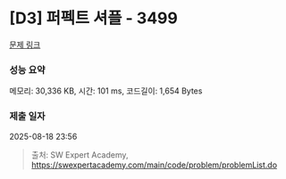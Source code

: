 # [D3] 퍼펙트 셔플 - 3499 

[문제 링크](https://swexpertacademy.com/main/code/problem/problemDetail.do?contestProbId=AWGsRbk6AQIDFAVW) 

### 성능 요약

메모리: 30,336 KB, 시간: 101 ms, 코드길이: 1,654 Bytes

### 제출 일자

2025-08-18 23:56



> 출처: SW Expert Academy, https://swexpertacademy.com/main/code/problem/problemList.do